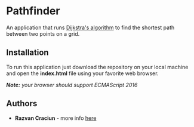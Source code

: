 # Pathfinder

An application that runs [Dijkstra's algorithm](https://en.wikipedia.org/wiki/Dijkstra%27s_algorithm) to find the shortest path between two points on a grid. 

## Installation

To run this application just download the repository on your local machine and open the **index.html** file 
using your favorite web browser.

 ***Note:** your browser should support ECMAScript 2016*

## Authors

* **Razvan Craciun** - more info [here](https://github.com/razvancraciun)
